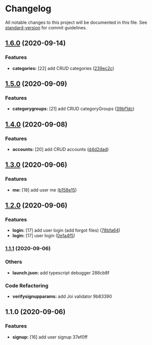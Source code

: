 # Changelog

All notable changes to this project will be documented in this file. See [standard-version](https://github.com/conventional-changelog/standard-version) for commit guidelines.

## [1.6.0](https://github.com/brucegroverlee/wallet_backend/compare/v1.5.0...v1.6.0) (2020-09-14)


### Features

* **categories:** [22] add CRUD categories ([239ec2c](https://github.com/brucegroverlee/wallet_backend/commit/239ec2c367a83dafbd0d190f6e7f63d609530dc6))

## [1.5.0](https://github.com/brucegroverlee/wallet_backend/compare/v1.4.0...v1.5.0) (2020-09-09)


### Features

* **categorygroups:** [21] add CRUD categoryGroups ([39bf1dc](https://github.com/brucegroverlee/wallet_backend/commit/39bf1dc6d37910ed330891d674401b8a40f361d1))

## [1.4.0](https://github.com/brucegroverlee/wallet_backend/compare/v1.3.0...v1.4.0) (2020-09-08)


### Features

* **accounts:** [20] add CRUD accounts ([d4d2dad](https://github.com/brucegroverlee/wallet_backend/commit/d4d2dad924d5e79f4f333799acf599893ed6c86c))

## [1.3.0](https://github.com/brucegroverlee/wallet_backend/compare/v1.2.0...v1.3.0) (2020-09-06)


### Features

* **me:** [18] add user me ([b158e15](https://github.com/brucegroverlee/wallet_backend/commit/b158e15d6bbee5bf33295fb2f27417b4237ca0da))

## [1.2.0](https://github.com/brucegroverlee/wallet_backend/compare/v1.1.1...v1.2.0) (2020-09-06)


### Features

* **login:** [17] add user login (add forgot files) ([78bfa64](https://github.com/brucegroverlee/wallet_backend/commit/78bfa64c971688419cf704331f0f512febffb63f))
* **login:** [17] user login ([0e1a4f5](https://github.com/brucegroverlee/wallet_backend/commit/0e1a4f55e5f441ced4e551156e46aeecd2a71102))

### [1.1.1](///compare/v1.1.0...v1.1.1) (2020-09-06)


### Others

* **launch.json:** add typescript debugger 288cb8f


### Code Refactoring

* **verifysignupparams:** add Joi validator 9b83390

## 1.1.0 (2020-09-06)


### Features

* **signup:** [16] add user signup 37ef0ff
